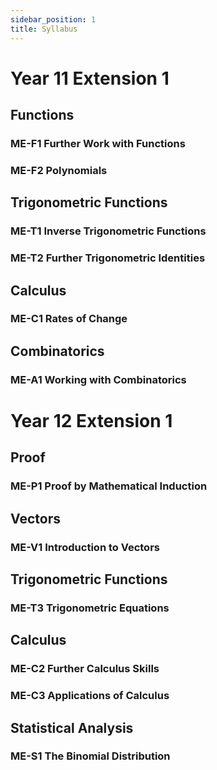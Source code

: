 ```yaml
---
sidebar_position: 1
title: Syllabus
---
```


# Year 11 Extension 1

## Functions

### ME-F1 Further Work with Functions

### ME-F2 Polynomials

## Trigonometric Functions

### ME-T1 Inverse Trigonometric Functions

### ME-T2 Further Trigonometric Identities

## Calculus

### ME-C1 Rates of Change

## Combinatorics

### ME-A1 Working with Combinatorics

# Year 12 Extension 1

## Proof

### ME-P1 Proof by Mathematical Induction

## Vectors

### ME-V1 Introduction to Vectors

## Trigonometric Functions

### ME-T3 Trigonometric Equations

## Calculus

### ME-C2 Further Calculus Skills

### ME-C3 Applications of Calculus

## Statistical Analysis

### ME-S1 The Binomial Distribution